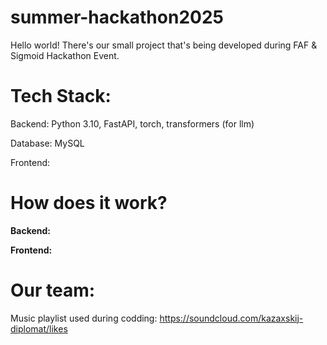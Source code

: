 # summer-hackathon2025

Hello world! There's our small project that's being developed during FAF & Sigmoid Hackathon Event.

# Tech Stack:

Backend: Python 3.10, FastAPI, torch, transformers (for llm)


Database: MySQL


Frontend: <to be filled>



# How does it work?

**Backend:**


**Frontend:**



# Our team:

<to be filled>

<to be filled>

Music playlist used during codding: https://soundcloud.com/kazaxskij-diplomat/likes